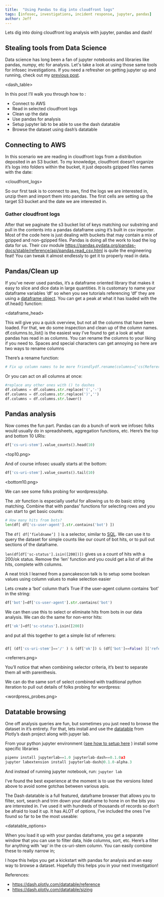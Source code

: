 ```yaml
---
title:  "Using Pandas to dig into cloudfront logs"
tags: [infosec, investigations, incident response, jupyter, pandas]
author: Jeff
---
```

Lets dig into doing cloudfront log analysis with jupyter, pandas and dash!

## Stealing tools from Data Science
Data science has long been a fan of jupyter notebooks and libraries like pandas, numpy, etc for analysis. Let's take a look at using those same tools for infosec investigations. If you need a refresher on getting jupyter up and running, check out my [previous post](http://blog.jeffbryner.com/2020/04/02/jupyter-notebooks-up-and-running.html).

<dash_table>

In this post I’ll walk you through how to :

- Connect to AWS
- Read in selected cloudfront logs
- Clean up the data
- Use pandas for analysis
- Setup jupyter lab to be able to use the dash datatable
- Browse the dataset using dash’s datatable

## Connecting to AWS
In this scenario we are reading in cloudfront logs from a distribution deposited in an S3 bucket. To my knowledge, cloudfront doesn’t organize it’s logs into folders within the bucket, it just deposits gzipped files names with the date:

<cloudfront_logs>

So our first task is to connect to aws, find the logs we are interested in, unzip them and import them into pandas. The first cells are setting up the target S3 bucket and the date we are interested in.

<variables>

### Gather cloudfront logs
After that we paginate the s3 bucket list of keys matching our substring and pull in the contents into a pandas dataframe using it’s built in csv importer. Most of the code here is just dealing with buckets that may contain a mix of gzipped and non-gzipped files. Pandas is doing all the work to load the log data for us. Their csv module https://pandas.pydata.org/pandas-docs/stable/reference/api/pandas.read_csv.html is quite the engineering feat! You can tweak it almost endlessly to get it to properly read in data.

## Pandas/Clean up
If you’ve never used pandas, it’s a dataframe oriented library that makes it easy to slice and dice data in large quantities. It is customary to name your dataframe variables ‘df’ so when you see tutorials referencing ‘df’ they are using a [dataframe object](https://pandas.pydata.org/pandas-docs/stable/reference/frame.html). You can get a peak at what it has loaded with the df.head() function:

<dataframe_head>

This will give you a quick overview, but not all the columns that have been loaded. For that, we do some inspection and clean up of the column names. df.columns.to_list() is the easiest way I’ve found to get a look at what pandas has read in as columns. You can rename the columns to your liking if you need to. Spaces and special characters can get annoying so here are two ways to rename columns

There’s a rename function:


```python
# Fix up column names to be more friendlydf.rename(columns={'cs(Referer)': 'referer'}, inplace=True)
```

Or you can act on all columns at once:

```python
#replace any other ones with () to dashes
df.columns = df.columns.str.replace('(','-')
df.columns = df.columns.str.replace(')','')
df.columns = df.columns.str.lower()
```

## Pandas analysis
Now comes the fun part. Pandas can do a bunch of work we infosec folks would usually do in spreadsheets, aggregation functions, etc. Here’s the top and bottom 10 URIs:

```python
df['cs-uri-stem'].value_counts().head(10)
```
<top10.png>

And of course infosec usually starts at the bottom:
```python
df['cs-uri-stem'].value_counts().tail(10)
```
<bottom10.png>

We can see some folks probing for wordpress/php.

The .str function is especially useful for allowing us to do basic string matching. Combine that with pandas’ functions for selecting rows and you can start to get basic counts:

```python
# How many hits from bots?
len(df[ df['cs-user-agent'].str.contains('bot') ])
```

The ```df[ df[‘fieldname’] ]``` is a selector, similar to [SQL](https://pandas.pydata.org/pandas-docs/stable/getting_started/comparison/comparison_with_sql.html). We can use it to query the dataset for simple counts like our count of bot hits, or to pull out sections of the dataframe.

```len(df[df['sc-status'].isin([200])])```  gives us a count of hits with a 200/ok status. Remove the ‘len’ function and you could get a list of all the hits, complete with columns.

A neat trick I learned from a pancakescon talk is to setup some boolean values using column values to make selection easier

Lets create a ‘bot’ column that’s True if the user-agent column contains ‘bot’ in the string:

```python
df['bot']=df['cs-user-agent'].str.contains('bot')
```

We can then use this to select or eliminate hits from bots in our data analysis.  We can do the same for non-error hits:

```python
df['ok']=df['sc-status'].isin([200])
```

and put all this together to get a simple list of referrers:

```python

df[ (df['cs-uri-stem']=='/' ) & (df['ok']) & (df['bot']==False) ]['referer'].value_counts()
```
<referrers.png>

You’ll notice that when combining selector criteria, it’s best to separate them all with parenthesis.


We can do the same sort of select combined with traditional python iteration to pull out details of folks probing for wordpress:

<wordpress_probes.png>


## Datatable browsing
One off analysis queries are fun, but sometimes you just need to browse the dataset in it’s entirety. For that, lets install and use the [datatable](https://dash.plotly.com/datatable) from Plotly’s dash project along with jupyer lab.

From your python jupyter environment ([see how to setup here](http://blog.jeffbryner.com/2020/04/02/jupyter-notebooks-up-and-running.html) ) install some specific libraries

```python
pipenv install jupyterlab==1.0 jupyterlab-dash==0.1.0a3
jupyter labextension install jupyterlab-dash@0.1.0-alpha.3
```

And instead of running jupyter notebook, run:
```jupyter lab```

I’ve found the best experience at the moment is to use the versions listed above to avoid some gotchas between various apis.

The Dash datatable is a full featured, dataframe browser that allows you to filter, sort, search and trim down your dataframe to hone in on the bits you are interested in. I’ve used it with hundreds of thousands of records so don’t be afraid to load it up. It has ALOT of options, I’ve included the ones I’ve found so far to be the most useable:

<datatable_options>

When you load it up with your pandas dataframe, you get a separate window that you can use to filter data, hide columns, sort, etc. Here’s a filter for anything with ‘wp’ in the cs-uri-stem column. You can easily combine these to really narrow in;


<datatable filter>


I hope this helps you get a kickstart with pandas for analysis and an easy way to browse a dataset. Hopefully this helps you in your next investigation!

References:

- https://dash.plotly.com/datatable/reference
- https://dash.plotly.com/datatable/sizing


